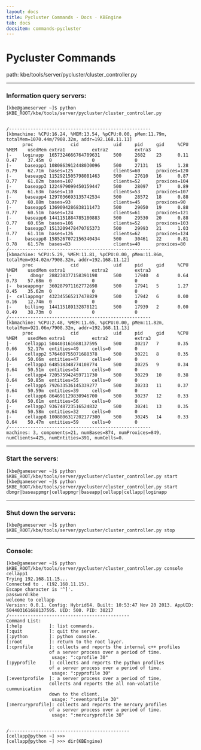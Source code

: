 ```yaml
---
layout: docs
title: Pycluster Commands · Docs · KBEngine
tab: docs
docsitem: commands-pycluster
---
```


Pycluster Commands
================

path: 
	kbe/tools/server/pycluster/cluster_controller.py


-----------------------------------------------------
### Information query servers:

	[kbe@gameserver ~]$ python $KBE_ROOT/kbe/tools/server/pycluster/cluster_controller.py


	/-----------------------------------------------------
	[kbmachine: %CPU:16.24, %MEM:13.54, %pCPU:0.00, pMem:11.79m, totalMem=1070.44m/7908.32m, addr=192.168.11.11]
	      proc              cid             uid     pid     gid     %CPU    %MEM    usedMem extra1          extra2          extra3
	|-    loginapp  1657324666764709631     500     2682    23      0.11    0.47    37.45m  0               0               0
	|-     baseapp1 1080863912448030096     500     27131   15      1.28    0.79    62.71m  bases=125               clients=60      proxices=120
	|-     baseapp2 1152921505798081463     500     27610   16      0.87    0.77    61.02m  bases=107               clients=52      proxices=104
	|-     baseapp3 1224979099450159447     500     28097   17      0.89    0.78    61.63m  bases=110               clients=53      proxices=107
	|-     baseapp4 1297036693135742534     500     28572   18      0.88    0.77    60.88m  bases=93                clients=45      proxices=90
	|-     baseapp5 1369094286838111473     500     29050   19      0.88    0.77    60.51m  bases=124               clients=61      proxices=121
	|-     baseapp6 1441151884785180883     500     29530   20      0.88    0.77    60.65m  bases=106               clients=52      proxices=103
	|-     baseapp7 1513209478470765373     500     29993   21      1.03    0.77    61.11m  bases=126               clients=62      proxices=124
	|-     baseapp8 1585267072156340434     500     30461   22      0.81    0.78    61.57m  bases=83                clients=40      proxices=80
	/-----------------------------------------------------
	[kbmachine: %CPU:5.29, %MEM:11.81, %pCPU:0.00, pMem:11.86m, totalMem=934.02m/7908.32m, addr=192.168.11.12]
	      proc              cid             uid     pid     gid     %CPU    %MEM    usedMem extra1          extra2          extra3
	|-       dbmgr  288230377158391198      500     17940   4       0.64    0.73    57.68m  0               0               0
	|-  baseappmgr  360287971162772698      500     17941   5       1.27    0.45    35.62m  0               0               0
	|-  cellappmgr  432345565217478829      500     17942   6       0.00    0.16    12.74m  0               0               0
	|-     billing  144115189132878121      500     17939   2       0.00    0.49    38.73m  0               0               0
	/-----------------------------------------------------
	[kbmachine: %CPU:2.48, %MEM:11.65, %pCPU:0.00, pMem:11.82m, totalMem=921.06m/7908.32m, addr=192.168.11.13]
	      proc              cid             uid     pid     gid     %CPU    %MEM    usedMem extra1          extra2          extra3
	|-     cellapp1 504403161688137595      500     30217   7       0.35    0.66    52.17m  entities=49     cells=0         0
	|-     cellapp2 576460755071688378      500     30221   8       0.35    0.64    50.66m  entities=47     cells=0         0
	|-     cellapp3 648518348774108774      500     30225   9       0.34    0.64    50.51m  entities=54     cells=0         0
	|-     cellapp4 720575942459711730      500     30229   10      0.38    0.64    50.85m  entities=55     cells=0         0
	|-     cellapp5 792633536145339277      500     30233   11      0.37    0.64    50.59m  entities=39     cells=0         0
	|-     cellapp6 864691129830946700      500     30237   12      0.33    0.64    50.61m  entities=56     cells=0         0
	|-     cellapp7 936748723516524832      500     30241   13      0.35    0.64    50.58m  entities=32     cells=0         0
	|-     cellapp8 1008806317202177300     500     30245   14      0.33    0.64    50.47m  entities=59     cells=0         0
	/-----------------------------------------------------
	machines: 3, components=21, numBases=874, numProxices=849, numClients=425, numEntities=391, numCells=0.


-----------------------------------------------------
### Start the servers:

	[kbe@gameserver ~]$ python $KBE_ROOT/kbe/tools/server/pycluster/cluster_controller.py start
	[kbe@gameserver ~]$ python $KBE_ROOT/kbe/tools/server/pycluster/cluster_controller.py start dbmgr|baseappmgr|cellappmgr|baseapp|cellapp|cellapp|loginapp


-----------------------------------------------------
### Shut down the servers:

	[kbe@gameserver ~]$ python $KBE_ROOT/kbe/tools/server/pycluster/cluster_controller.py stop


-----------------------------------------------------
### Console:

	[kbe@gameserver ~]$ python $KBE_ROOT/kbe/tools/server/pycluster/cluster_controller.py console cellapp1
	Trying 192.168.11.15...
	Connected to . (192.168.11.15).
	Escape character is '^]'.
	password:kbe
	welcome to cellapp 
	Version: 0.0.1. Config: Hybrid64. Built: 10:53:47 Nov 20 2013. AppUID: 504403161688137595. UID: 500. PID: 30217
	/---------------------------------------------
	Command List:
	[:help          ]: list commands.
	[:quit          ]: quit the server.
	[:python        ]: python console.
	[:root          ]: return to the root layer.
	[:cprofile      ]: collects and reports the internal c++ profiles 
	                of a server process over a period of time.
	                 usage: ":cprofile 30"
	[:pyprofile     ]: collects and reports the python profiles 
	                of a server process over a period of time.
	                 usage: ":pyprofile 30"
	[:eventprofile  ]: a server process over a period of time, 
	                collects and reports the all non-volatile cummunication 
	                down to the client.
	                 usage: ":eventprofile 30"
	[:mercuryprofile]: collects and reports the mercury profiles 
	                of a server process over a period of time.
	                 usage: ":mercuryprofile 30"


	/--------------------------------------------- 
	[cellapp@python ~] >>> 
	[cellapp@python ~] >>> dir(KBEngine)